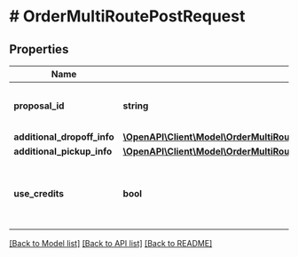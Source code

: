 # # OrderMultiRoutePostRequest

## Properties

Name | Type | Description | Notes
------------ | ------------- | ------------- | -------------
**proposal_id** | **string** | The proposal ID to create order from |
**additional_dropoff_info** | [**\OpenAPI\Client\Model\OrderMultiRoutePostRequestAdditionalDropoffInfoInner[]**](OrderMultiRoutePostRequestAdditionalDropoffInfoInner.md) |  | [optional]
**additional_pickup_info** | [**\OpenAPI\Client\Model\OrderMultiRoutePostRequestAdditionalDropoffInfoInner[]**](OrderMultiRoutePostRequestAdditionalDropoffInfoInner.md) |  | [optional]
**use_credits** | **bool** | Whether to use available credits to pay for order | [default to false]

[[Back to Model list]](../../README.md#models) [[Back to API list]](../../README.md#endpoints) [[Back to README]](../../README.md)
